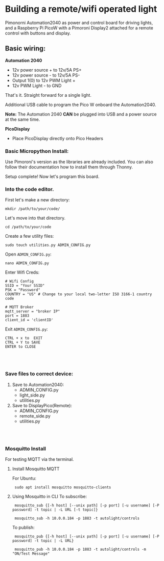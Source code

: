 # Building a remote/wifi operated light

Pimonorni Automation2040 as power and control board for driving lights, and a Raspberry Pi PicoW with a Pimoroni Display2 attached for a remote control with buttons and display.


## Basic wiring:

**Automation 2040**
- 12v power source + to 12v/5A PS+
- 12v power source - to 12v/5A PS-
- Output 1(0) to 12v PWM Light +
- 12v PWM Light - to GND

That's it. Straight forward for a single light.

Additional USB cable to program the Pico W onboard the Automation2040.

**Note:** 
The Automation 2040 **CAN** be plugged into USB and a power source at the same time.


**PicoDisplay**
- Place PicoDisplay directly onto Pico Headers


### Basic Micropython Install:

Use Pimoroni's version as the libraries are already included. You can also follow their documentation how to install them through Thonny.

Setup complete! Now let's program this board. 

### Into the code editor.

First let's make a new directory:

    mkdir /path/to/your/code/

Let's move into that directory.

    cd /path/to/your/code

Create a few utility files:

    sudo touch utilities.py ADMIN_CONFIG.py

Open `ADMIN_CONFIG.py`:

    nano ADMIN_CONFIG.py

Enter Wifi Creds:

    # Wifi Config
    SSID = "Your SSID"
    PSK = "Password"
    COUNTRY = "US" # Change to your local two-letter ISO 3166-1 country code
    
    # MQTT Broker
    mqtt_server = "broker IP"
    port = 1883
    client_id = 'clientID'

Exit `ADMIN_CONFIG.py`:

    CTRL + x to  EXIT
    CTRL + Y to SAVE
    ENTER to CLOSE


<br></br>
### Save files to correct device:
1. Save to Automation2040:
    - ADMIN_CONFIG.py
    - light_side.py
    - utilities.py
1. Save to DisplayPico(Remote):
    - ADMIN_CONFIG.py
    - remote_side.py
    - utilities.py



<br></br>
### Mosquitto Install

For testing MQTT via the terminal.

1. Install Mosquitto MQTT

    For Ubuntu:

        sudo apt install mosquitto mosquitto-clients

1. Using Mosquitto in CLI
    To subscribe:

        mosquitto_sub {[-h host] [--unix path] [-p port] [-u username] [-P password] -t topic | -L URL [-t topic]}
        
        mosquitto_sub -h 10.0.0.184 -p 1883 -t autolight/controls


    To publish:

        mosquitto_pub {[-h host] [--unix path] [-p port] [-u username] [-P password] -t topic | -L URL}
        
        mosquitto_pub -h 10.0.0.184 -p 1883 -t autolight/controls -m "ON/Test Message"